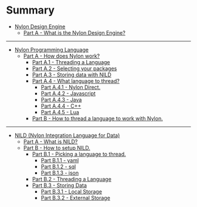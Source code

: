 # Summary
- [Nylon Design Engine]()
  - [Part A - What is the Nylon Design Engine?]()

---

- [Nylon Programming Language]()
  - [Part A - How does Nylon work?]()
    - [Part A.1 - Threading a Language]()
    - [Part A.2 - Selecting your packages]()
    - [Part A.3 - Storing data with NILD]()
    - [Part A.4 - What language to thread?]()
      - [Part A.4.1 - Nylon Direct.]()
      - [Part A.4.2 - Javascript]()
      - [Part A.4.3 - Java]()
      - [Part A.4.4 - C++]()
      - [Part A.4.5 - Lua]()
    - [Part B - How to thread a language to work with Nylon.]()

---

- [NILD (Nylon Integration Language for Data)]()
  - [Part A - What is NILD?]()
  - [Part B - How to setup NILD.]()
    - [Part B.1 - Picking a language to thread.]()
      - [Part B.1.1 - yaml]()
      - [Part B.1.2 - sql]()
      - [Part B.1.3 - json]()
    - [Part B.2 - Threading a Language]()
    - [Part B.3 - Storing Data]()
      - [Part B.3.1 - Local Storage]()
      - [Part B.3.2 - External Storage]()
